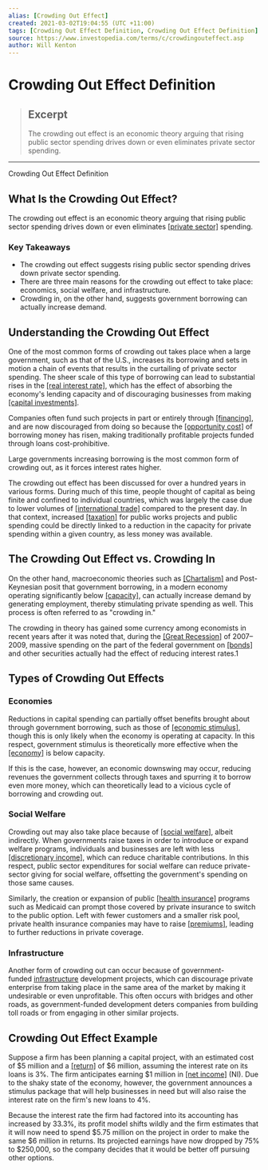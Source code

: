 ```yaml
---
alias: [Crowding Out Effect]
created: 2021-03-02T19:04:55 (UTC +11:00)
tags: [Crowding Out Effect Definition, Crowding Out Effect Definition]
source: https://www.investopedia.com/terms/c/crowdingouteffect.asp
author: Will Kenton
---
```


# Crowding Out Effect Definition

> ## Excerpt
> The crowding out effect is an economic theory arguing that rising public sector spending drives down or even eliminates private sector spending.

---

Crowding Out Effect Definition
## What Is the Crowding Out Effect?

The crowding out effect is an economic theory arguing that rising public sector spending drives down or even eliminates [[private sector]](https://www.investopedia.com/terms/p/private-sector.asp) spending.

### Key Takeaways

-   The crowding out effect suggests rising public sector spending drives down private sector spending.
-   There are three main reasons for the crowding out effect to take place: economics, social welfare, and infrastructure.
-   Crowding in, on the other hand, suggests government borrowing can actually increase demand.

## Understanding the Crowding Out Effect

One of the most common forms of crowding out takes place when a large government, such as that of the U.S., increases its borrowing and sets in motion a chain of events that results in the curtailing of private sector spending. The sheer scale of this type of borrowing can lead to substantial rises in the [[real interest rate]](https://www.investopedia.com/terms/r/realinterestrate.asp), which has the effect of absorbing the economy's lending capacity and of discouraging businesses from making [[capital investments]](https://www.investopedia.com/terms/c/capital-investment.asp).

Companies often fund such projects in part or entirely through [[financing]](https://www.investopedia.com/terms/f/financing.asp), and are now discouraged from doing so because the [[opportunity cost]](https://www.investopedia.com/terms/o/opportunitycost.asp) of borrowing money has risen, making traditionally profitable projects funded through loans cost-prohibitive.

Large governments increasing borrowing is the most common form of crowding out, as it forces interest rates higher.

The crowding out effect has been discussed for over a hundred years in various forms. During much of this time, people thought of capital as being finite and confined to individual countries, which was largely the case due to lower volumes of [[international trade]](https://www.investopedia.com/insights/what-is-international-trade/) compared to the present day. In that context, increased [[taxation]](https://www.investopedia.com/terms/t/taxation.asp) for public works projects and public spending could be directly linked to a reduction in the capacity for private spending within a given country, as less money was available.

## The Crowding Out Effect vs. Crowding In

On the other hand, macroeconomic theories such as [[Chartalism]](https://www.investopedia.com/terms/c/chartalism.asp) and Post-Keynesian posit that government borrowing, in a modern economy operating significantly below [[capacity]](https://www.investopedia.com/terms/c/capacity.asp), can actually increase demand by generating employment, thereby stimulating private spending as well. This process is often referred to as "crowding in."

The crowding in theory has gained some currency among economists in recent years after it was noted that, during the [[Great Recession]](https://www.investopedia.com/terms/g/great-recession.asp) of 2007–2009, massive spending on the part of the federal government on [[bonds]](https://www.investopedia.com/terms/b/bond.asp) and other securities actually had the effect of reducing interest rates.1

## Types of Crowding Out Effects

### Economies

Reductions in capital spending can partially offset benefits brought about through government borrowing, such as those of [[economic stimulus]](https://www.investopedia.com/terms/e/economic-stimulus.asp), though this is only likely when the economy is operating at capacity. In this respect, government stimulus is theoretically more effective when the [[economy]](https://www.investopedia.com/terms/e/economy.asp) is below capacity.

If this is the case, however, an economic downswing may occur, reducing revenues the government collects through taxes and spurring it to borrow even more money, which can theoretically lead to a vicious cycle of borrowing and crowding out.

### Social Welfare

Crowding out may also take place because of [[social welfare]](https://www.investopedia.com/terms/s/social-welfare-system.asp), albeit indirectly. When governments raise taxes in order to introduce or expand welfare programs, individuals and businesses are left with less [[discretionary income]](https://www.investopedia.com/terms/d/discretionaryincome.asp), which can reduce charitable contributions. In this respect, public sector expenditures for social welfare can reduce private-sector giving for social welfare, offsetting the government's spending on those same causes.

Similarly, the creation or expansion of public [[health insurance]](https://www.investopedia.com/terms/h/healthinsurance.asp) programs such as Medicaid can prompt those covered by private insurance to switch to the public option. Left with fewer customers and a smaller risk pool, private health insurance companies may have to raise [[premiums]](https://www.investopedia.com/terms/i/insurance-premium.asp), leading to further reductions in private coverage.

### Infrastructure

Another form of crowding out can occur because of government-funded [infrastructure](https://www.investopedia.com/terms/i/infrastructure.asp) development projects, which can discourage private enterprise from taking place in the same area of the market by making it undesirable or even unprofitable. This often occurs with bridges and other roads, as government-funded development deters companies from building toll roads or from engaging in other similar projects.

## Crowding Out Effect Example

Suppose a firm has been planning a capital project, with an estimated cost of $5 million and a [[return]](https://www.investopedia.com/terms/r/return.asp) of $6 million, assuming the interest rate on its loans is 3%. The firm anticipates earning $1 million in [[net income]](https://www.investopedia.com/terms/n/netincome.asp) (NI). Due to the shaky state of the economy, however, the government announces a stimulus package that will help businesses in need but will also raise the interest rate on the firm's new loans to 4%.

Because the interest rate the firm had factored into its accounting has increased by 33.3%, its profit model shifts wildly and the firm estimates that it will now need to spend $5.75 million on the project in order to make the same $6 million in returns. Its projected earnings have now dropped by 75% to $250,000, so the company decides that it would be better off pursuing other options.
